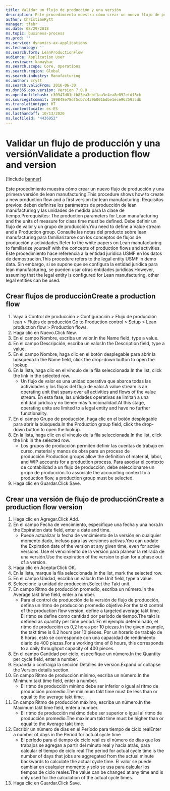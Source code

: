 ```yaml
---
title: Validar un flujo de producción y una versión
description: Este procedimiento muestra cómo crear un nuevo flujo de producción y una primera versión de lean manufacturing.
author: ChristianRytt
manager: tfehr
ms.date: 08/29/2018
ms.topic: business-process
ms.prod: ''
ms.service: dynamics-ax-applications
ms.technology: ''
ms.search.form: LeanProductionFlow
audience: Application User
ms.reviewer: kamaybac
ms.search.scope: Core, Operations
ms.search.region: Global
ms.search.industry: Manufacturing
ms.author: crytt
ms.search.validFrom: 2016-06-30
ms.dyn365.ops.version: Version 7.0.0
ms.openlocfilehash: c30947d01cfb85ea3dbf1aa3e4ea8e092efd18cb
ms.sourcegitcommit: 199848e78df5cb7c439b001bdbe1ece963593cdb
ms.translationtype: HT
ms.contentlocale: es-ES
ms.lasthandoff: 10/13/2020
ms.locfileid: "4436952"
---
```

# <a name="validate-a-production-flow-and-version"></a><span data-ttu-id="141c4-103">Validar un flujo de producción y una versión</span><span class="sxs-lookup"><span data-stu-id="141c4-103">Validate a production flow and version</span></span>

[!include [banner](../../includes/banner.md)]

<span data-ttu-id="141c4-104">Este procedimiento muestra cómo crear un nuevo flujo de producción y una primera versión de lean manufacturing.</span><span class="sxs-lookup"><span data-stu-id="141c4-104">This procedure shows how to create a new production flow and a first version for lean manufacturing.</span></span> <span data-ttu-id="141c4-105">Requisitos previos: deben definirse los parámetros de producción de lean manufacturing y las unidades de medida para la clase de tiempo.</span><span class="sxs-lookup"><span data-stu-id="141c4-105">Prerequisites: The production parameters for Lean manufacturing and the units of measure for class time must be defined.</span></span> <span data-ttu-id="141c4-106">Debe definir un flujo de valor y un grupo de producción.</span><span class="sxs-lookup"><span data-stu-id="141c4-106">You need to define a Value stream and a Production group.</span></span> <span data-ttu-id="141c4-107">Consulte las notas del producto sobre lean manufacturing para familiarizarse con los conceptos de flujos de producción y actividades.</span><span class="sxs-lookup"><span data-stu-id="141c4-107">Refer to the white papers on Lean manufacturing to familiarize yourself with the concepts of production flows and activities.</span></span> <span data-ttu-id="141c4-108">Este procedimiento hace referencia a la entidad jurídica USMF en los datos de demostración.</span><span class="sxs-lookup"><span data-stu-id="141c4-108">This procedure refers to the legal entity USMF in demo data.</span></span> <span data-ttu-id="141c4-109">Sin embargo, si se supone que se configura la entidad jurídica para lean manufacturing, se pueden usar otras entidades jurídicas.</span><span class="sxs-lookup"><span data-stu-id="141c4-109">However, assuming that the legal entity is configured for Lean manufacturing, other legal entities can be used.</span></span>


## <a name="create-a-production-flow"></a><span data-ttu-id="141c4-110">Crear flujos de producción</span><span class="sxs-lookup"><span data-stu-id="141c4-110">Create a production flow</span></span>
1. <span data-ttu-id="141c4-111">Vaya a Control de producción > Configuración > Flujo de producción lean > Flujos de producción.</span><span class="sxs-lookup"><span data-stu-id="141c4-111">Go to Production control > Setup > Lean production flow > Production flows.</span></span>
2. <span data-ttu-id="141c4-112">Haga clic en Nuevo.</span><span class="sxs-lookup"><span data-stu-id="141c4-112">Click New.</span></span>
3. <span data-ttu-id="141c4-113">En el campo Nombre, escriba un valor.</span><span class="sxs-lookup"><span data-stu-id="141c4-113">In the Name field, type a value.</span></span>
4. <span data-ttu-id="141c4-114">En el campo Descripción, escriba un valor.</span><span class="sxs-lookup"><span data-stu-id="141c4-114">In the Description field, type a value.</span></span>
5. <span data-ttu-id="141c4-115">En el campo Nombre, haga clic en el botón desplegable para abrir la búsqueda.</span><span class="sxs-lookup"><span data-stu-id="141c4-115">In the Name field, click the drop-down button to open the lookup.</span></span>
6. <span data-ttu-id="141c4-116">En la lista, haga clic en el vínculo de la fila seleccionada.</span><span class="sxs-lookup"><span data-stu-id="141c4-116">In the list, click the link in the selected row.</span></span>
    * <span data-ttu-id="141c4-117">Un flujo de valor es una unidad operativa que abarca todas las actividades y los flujos del flujo de valor.</span><span class="sxs-lookup"><span data-stu-id="141c4-117">A value stream is an operating unit that spans over all activities and flows of the value stream.</span></span>   <span data-ttu-id="141c4-118">En esta fase, las unidades operativas se limitan a una entidad jurídica y no tienen más funcionalidad.</span><span class="sxs-lookup"><span data-stu-id="141c4-118">At this stage, operating units are limited to a legal entity and have no further functionality.</span></span>  
7. <span data-ttu-id="141c4-119">En el campo Grupo de producción, haga clic en el botón desplegable para abrir la búsqueda.</span><span class="sxs-lookup"><span data-stu-id="141c4-119">In the Production group field, click the drop-down button to open the lookup.</span></span>
8. <span data-ttu-id="141c4-120">En la lista, haga clic en el vínculo de la fila seleccionada.</span><span class="sxs-lookup"><span data-stu-id="141c4-120">In the list, click the link in the selected row.</span></span>
    * <span data-ttu-id="141c4-121">Los grupos de producción permiten definir las cuentas de trabajo en curso, material y manos de obra para un proceso de producción.</span><span class="sxs-lookup"><span data-stu-id="141c4-121">Production groups allow the definition of material, labor, and WIP accounts for a production process.</span></span> <span data-ttu-id="141c4-122">Para asociar el contexto de contabilidad a un flujo de producción, debe seleccionarse un grupo de producción.</span><span class="sxs-lookup"><span data-stu-id="141c4-122">To associate the accounting context to a production flow, a production group must be selected.</span></span>  
9. <span data-ttu-id="141c4-123">Haga clic en Guardar.</span><span class="sxs-lookup"><span data-stu-id="141c4-123">Click Save.</span></span>

## <a name="create-a-production-flow-version"></a><span data-ttu-id="141c4-124">Crear una versión de flujo de producción</span><span class="sxs-lookup"><span data-stu-id="141c4-124">Create a production flow version</span></span>
1. <span data-ttu-id="141c4-125">Haga clic en Agregar.</span><span class="sxs-lookup"><span data-stu-id="141c4-125">Click Add.</span></span>
2. <span data-ttu-id="141c4-126">En el campo Fecha de vencimiento, especifique una fecha y una hora.</span><span class="sxs-lookup"><span data-stu-id="141c4-126">In the Expiration date field, enter a date and time.</span></span>
    * <span data-ttu-id="141c4-127">Puede actualizar la fecha de vencimiento de la versión en cualquier momento dado, incluso para las versiones activas.</span><span class="sxs-lookup"><span data-stu-id="141c4-127">You can update the Expiration date of the version at any given time, even for active versions.</span></span> <span data-ttu-id="141c4-128">Use el vencimiento de la versión para planear la retirada de una versión.</span><span class="sxs-lookup"><span data-stu-id="141c4-128">Use the expiration of the version to plan for a phase out of a version.</span></span>  
3. <span data-ttu-id="141c4-129">Haga clic en Aceptar</span><span class="sxs-lookup"><span data-stu-id="141c4-129">Click OK.</span></span>
4. <span data-ttu-id="141c4-130">En la lista, marque la fila seleccionada.</span><span class="sxs-lookup"><span data-stu-id="141c4-130">In the list, mark the selected row.</span></span>
5. <span data-ttu-id="141c4-131">En el campo Unidad, escriba un valor.</span><span class="sxs-lookup"><span data-stu-id="141c4-131">In the Unit field, type a value.</span></span>
6. <span data-ttu-id="141c4-132">Seleccione la unidad de producción.</span><span class="sxs-lookup"><span data-stu-id="141c4-132">Select the Takt unit.</span></span>
7. <span data-ttu-id="141c4-133">En campo Ritmo de producción promedio, escriba un número.</span><span class="sxs-lookup"><span data-stu-id="141c4-133">In the Average takt time field, enter a number.</span></span>
    * <span data-ttu-id="141c4-134">Para el control de producción de la versión de flujo de producción, defina un ritmo de producción promedio objetivo.</span><span class="sxs-lookup"><span data-stu-id="141c4-134">For the takt control of the production flow version, define a targeted average takt time.</span></span>   <span data-ttu-id="141c4-135">El ritmo se define como cantidad por período de tiempo.</span><span class="sxs-lookup"><span data-stu-id="141c4-135">The takt is defined as quantity  per time period.</span></span>  <span data-ttu-id="141c4-136">En el ejemplo determinado, el ritmo de producción es 0,2 horas por 10 piezas.</span><span class="sxs-lookup"><span data-stu-id="141c4-136">In the given example, the takt time is 0.2 hours per 10 pieces.</span></span> <span data-ttu-id="141c4-137">Por un horario de trabajo de 8 horas, esto se corresponde con una capacidad de rendimiento diario de 400 piezas.</span><span class="sxs-lookup"><span data-stu-id="141c4-137">For a working time of 8 hours, this corresponds to a daily throughput capacity of 400 pieces.</span></span>  
8. <span data-ttu-id="141c4-138">En el campo Cantidad por ciclo, especifique un número.</span><span class="sxs-lookup"><span data-stu-id="141c4-138">In the Quantity per cycle field, enter a number.</span></span>
9. <span data-ttu-id="141c4-139">Expanda o contraiga la sección Detalles de versión.</span><span class="sxs-lookup"><span data-stu-id="141c4-139">Expand or collapse the Version details section.</span></span>
10. <span data-ttu-id="141c4-140">En campo Ritmo de producción mínimo, escriba un número.</span><span class="sxs-lookup"><span data-stu-id="141c4-140">In the Minimum takt time field, enter a number.</span></span>
    * <span data-ttu-id="141c4-141">El ritmo de producción mínimo debe ser inferior o igual al ritmo de producción promedio.</span><span class="sxs-lookup"><span data-stu-id="141c4-141">The minimum takt time must be less than or equal to the average takt time.</span></span>  
11. <span data-ttu-id="141c4-142">En campo Ritmo de producción máximo, escriba un número.</span><span class="sxs-lookup"><span data-stu-id="141c4-142">In the Maximum takt time field, enter a number.</span></span>
    * <span data-ttu-id="141c4-143">El ritmo de producción máximo debe ser superior o igual al ritmo de producción promedio.</span><span class="sxs-lookup"><span data-stu-id="141c4-143">The maximum takt time must be higher than or equal to the Average takt time.</span></span>  
12. <span data-ttu-id="141c4-144">Escribir un número de días en el Período para tiempo de ciclo real</span><span class="sxs-lookup"><span data-stu-id="141c4-144">Enter a number of days in the Period for actual cycle time</span></span>
    * <span data-ttu-id="141c4-145">El período para el tiempo de ciclo real es el número de días que los trabajos se agregan a partir del minuto real y hacia atrás, para calcular el tiempo de ciclo real.</span><span class="sxs-lookup"><span data-stu-id="141c4-145">The period for actual cycle time is the number of days that jobs are aggregated from the actual minute backwards to calculate the actual cycle time.</span></span> <span data-ttu-id="141c4-146">El valor se puede cambiar en cualquier momento y solo se usa para calcular los tiempos de ciclo reales.</span><span class="sxs-lookup"><span data-stu-id="141c4-146">The value can be changed at any time and is only used for the calculation of the actual cycle times.</span></span>  
13. <span data-ttu-id="141c4-147">Haga clic en Guardar.</span><span class="sxs-lookup"><span data-stu-id="141c4-147">Click Save.</span></span>

